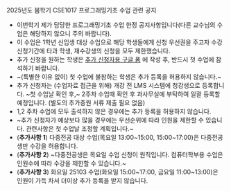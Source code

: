 2025년도 봄학기 CSE1017 프로그래밍기초 수업 관련 공지
- 이번학기 제가 담당한 프로그래밍기초 수업 한정 공지사항입니다(다른 교수님의 수업은 해당하지 않으니 주의 바랍니다).
- 이 수업은 1학년 신입생 대상 수업으로 해당 학생들에게 신청 우선권을 주고자 수강신청기간에 타과 학생, 재수강생의 신청을 모두 제한했습니다.
- 추가 신청을 원하는 학생은 [추가 신청자용 구글 폼](https://forms.gle/o1RGviHPm6bYuSg87) 에 작성 후, 반드시 첫 수업에 참석하기 바랍니다.
- ~(특별한 이유 없이) 첫 수업에 불참하는 학생은 추가 등록을 허용하지 않습니다.~
- 추가 신청자는 (수업자료 접근을 위해) 개강 전 LMS 시스템에 청강생으로 등록합니다. ~첫 수업날 확인 후,~ 2주차 수업때 확인 후 과사무실에 부탁하여 일괄 등록할 예정입니다. (별도의 추가증원 서류 제출 필요 없음)
- 1,2 주차 수업에 모두 출석하지 않은 경우에는 추가 등록을 허용하지 않습니다.
- ~추가 신청자가 예상보다 많을 경우에는 우선순위에 따라 인원을 제한할 수 있습니다. 관련사항은 첫 수업날 조정할 계획입니다.~
- (**추가사항 1**) 다중전공 대상 수업(목요일 13:00~15:00, 15:00~17:00)은 다중전공생만 수강을 허용합니다.
- (**추가사항 2**) ~다중전공생은 목요일 수업 신청이 원칙입니다. 컴퓨터학부용 수업은 인원수에 따라 수강을 제한할 수 있습니다.~
- (**추가사항 3**) 화요일 25103 수업(화요일 15:00~17:00, 금요일 11:00~13:00)은 인원이 가득 차서 더이상 추가 등록을 받지 않습니다.
